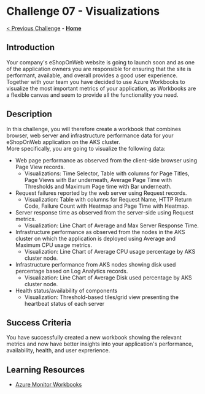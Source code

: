 # Challenge 07 - Visualizations

[< Previous Challenge](./Challenge-06.md) - **[Home](../README.md)**

## Introduction
Your company's eShopOnWeb website is going to launch soon and as one of the application owners you are responsible for ensuring that the site is performant, available, and overall provides a good user experience. Together with your team you have decided to use Azure Workbooks to visualize the most important metrics of your application, as Workbooks are a flexible canvas and seem to provide all the functionality you need. 

## Description
In this challenge, you will therefore create a workbook that combines browser, web server and infrastructure performance data for your eShopOnWeb application on the AKS cluster.  
More specifically, you are going to visualize the following data:
* Web page performance as observed from the client-side browser using Page View records.
    * Visualizations: Time Selector, Table with columns for Page Titles, Page Views with Bar underneath, Average Page Time with Thresholds and Maximum Page time with Bar underneath.
* Request failures reported by the web server using Request records.
    * Visualization: Table with columns for Request Name, HTTP Return Code, Failure Count with Heatmap and Page Time with Heatmap.
* Server response time as observed from the server-side using Request metrics.
    * Visualization: Line Chart of Average and Max Server Response Time.
* Infrastructure performance as observed from the nodes in the AKS cluster on which the application is deployed using Average and Maximum CPU usage metrics.
    * Visualization: Line Chart of Average CPU usage percentage by AKS cluster node.
* Infrastructure performance from AKS nodes showing disk used percentage based on Log Analytics records.
    * Visualization: Line Chart of Average Disk used percentage by AKS cluster node.
* Health status/availability of components
    * Visualization: Threshold-based tiles/grid view presenting the heartbeat status of each server

## Success Criteria
You have successfully created a new workbook showing the relevant metrics and now have better insights into your application's performance, availability, health, and user exprerience. 

## Learning Resources
* [Azure Monitor Workbooks](https://docs.microsoft.com/en-us/azure/azure-monitor/app/usage-workbooks)

